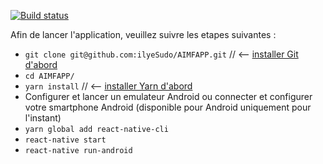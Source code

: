 [![Build status](https://build.appcenter.ms/v0.1/apps/2326ace7-dada-44e2-a59f-c72bacb51e83/branches/master/badge)](https://appcenter.ms)

Afin de lancer l'application, veuillez suivre les etapes suivantes :

- `git clone git@github.com:ilyeSudo/AIMFAPP.git` // <-- [installer Git d'abord](https://git-scm.com/book/fr/v1/D%C3%A9marrage-rapide-Installation-de-Git)
- `cd AIMFAPP/`
- `yarn install` // <-- [installer Yarn d'abord](https://yarnpkg.com/fr/docs/install#debian-stable)
- Configurer et lancer un emulateur Android ou connecter et configurer votre smartphone Android (disponible pour Android uniquement pour l'instant)
- `yarn global add react-native-cli`
- `react-native start`
- `react-native run-android`
